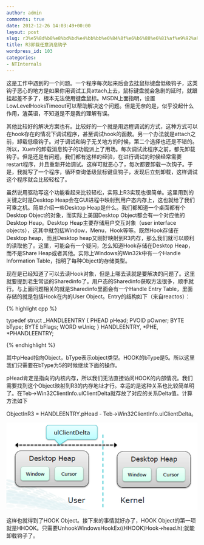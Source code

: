 ```yaml
---
author: admin
comments: true
date: 2012-12-26 14:03:49+00:00
layout: post
slug: r3%e5%8d%b8%e8%bd%bd%e4%bb%bb%e6%84%8f%e6%b6%88%e6%81%af%e9%92%a9%e5%ad%90
title: R3卸载任意消息钩子
wordpress_id: 103
categories:
- NTInternals
---
```


这是工作中遇到的一个问题。一个程序每次起来后会去挂鼠标键盘低级钩子，这类钩子恶心的地方是如果你用调试工具attach上去，鼠标键盘就会急剧的延时，就跟挂起差不多了，根本无法使用键盘鼠标。MSDN上面指明，设置LowLevelHooksTimeout可以帮助解决这个问题。但是无奈的是，似乎没起什么作用，渣英语，不知道是不是我的理解有误。

其他比较好的解决方案也有。比较好的一个就是用远程调试的方式，这种方式可以在hook存在的情况下调试程序，甚至调试hook的函数。另一个办法就是attach之前，卸载低级钩子。对于调试和钩子无关地方的时候，第二个选择也还是不错的。所以，Xuetr的卸载消息钩子的功能派上了用场。每次调试此程序之前，都先卸载钩子。但是还是有问题，我们都有这样的经验，在进行调试的时候经常需要restart程序，并且重新开始调试。这样可就恶心了，每次都要卸载一次钩子。于是，我就写了一个程序，循环查询低级鼠标键盘钩子，发现后立刻卸载，这样调试这个程序就会比较轻松了。

虽然说用驱动写这个功能看起来比较轻松，实际上R3实现也很简单。这里用到的关键之时是Desktop Heap会在GUI进程中映射到用户态内存上，这也就给了我们可乘之机。简单介绍一些Desktop Heap是什么。我们都知道一个桌面都有个Desktop Object的对象，而实际上美国Desktop Object都会有一个对应他的Desktop Heap。Desktop Heap主要存储用户交互对象（user interface objects），这其中就包括Window，Menu，Hook等等。既然Hook存储在Desktop heap，而且Desktop heap又刚好映射到R3内存，那么我们就可以顺利的读取他了。这里，可能会有一个疑问，怎么知道Hook存储在Desktop Heap，而不是Share Heap或者其他。实际上Windows的Win32k中有一个Handle Information Table，指明了每种Object的存储类型。

现在是已经知道了可以去读Hook对象，但是上哪去读就是要解决的问题了。这里就要提到老生常谈的Sharedinfo了。用户态的Sharedinfo获取方法很多，顺手就行。与上面问题相关的就是Sharedinfo里面会有一个Handle Entry Table，里面存储的就是包括Hook在内的User Object。Entry的结构如下（来自reactos）：


{% highlight cpp %}

typedef struct _HANDLEENTRY
{
PHEAD pHead;
PVOID pOwner;
BYTE bType;
BYTE bFlags;
WORD wUniq;
} HANDLEENTRY, *PHE, *PHANDLEENTRY;

 {% endhighlight %}

其中pHead指向Object，bType表示object类型。HOOK的bType是5。所以这里我们只需要在bType为5的时候继续下面的操作。

pHead肯定是指向的内核内存，所以我们无法直接访问HOOK的内部情况。我们需要找到这个Object映射到R3的内存地址才行。幸运的是这种关系也比较简单明了。在Teb->Win32ClientInfo.ulClientDelta就存放了对应的关系Delta值。计算方法如下

ObjectInR3 = HANDLEENTRY.pHead - Teb->Win32ClientInfo.ulClientDelta。

[![20121226220202](/uploads/2012/12/20121226220202.png)](/uploads/2012/12/20121226220202.png)

这样也就得到了HOOK Object。接下来的事情就好办了，HOOK Object的第一项就是HHOOK。只需要UnhookWindowsHookEx((HHOOK)Hook->head.h);就能卸载钩子了。


